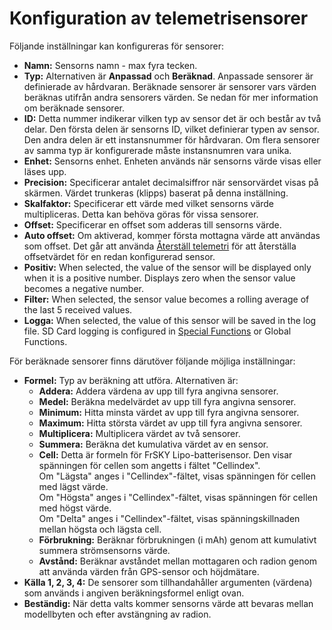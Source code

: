 # Konfiguration av telemetrisensorer

Följande inställningar kan konfigureras för sensorer:

* **Namn:** Sensorns namn - max fyra tecken.
* **Typ:** Alternativen är **Anpassad** och **Beräknad**. Anpassade sensorer är definierade av hårdvaran. Beräknade sensorer är sensorer vars värden beräknas utifrån andra sensorers värden. Se nedan för mer information om beräknade sensorer.
* **ID:** Detta nummer indikerar vilken typ av sensor det är och består av två delar. Den första delen är sensorns ID, vilket definierar typen av sensor. Den andra delen är ett instansnummer för hårdvaran. Om flera sensorer av samma typ är konfigurerade måste instansnumren vara unika.
* **Enhet:** Sensorns enhet. Enheten används när sensorns värde visas eller läses upp.
* **Precision:** Specificerar antalet decimalsiffror när sensorvärdet visas på skärmen. Värdet trunkeras (klipps) baserat på denna inställning.
* **Skalfaktor:** Specificerar ett värde med vilket sensorns värde multipliceras. Detta kan behöva göras för vissa sensorer.
* **Offset:** Specificerar en offset som adderas till sensorns värde.
* **Auto offset:** Om aktiverad, kommer första mottagna värde att användas som offset. Det går att använda [Återställ telemetri](../../reset-telemetry.md) för att återställa offsetvärdet för en redan konfigurerad sensor.
* **Positiv:** When selected, the value of the sensor will be displayed only when it is a positive number. Displays zero when the sensor value becomes a negative number.
* **Filter:** When selected, the sensor value becomes a rolling average of the last 5 received values.
* **Logga:** When selected, the value of this sensor will be saved in the log file. SD Card logging is configured in [Special Functions](../special-functions.md) or Global Functions.

För beräknade sensorer finns därutöver följande möjliga inställningar:

* **Formel:** Typ av beräkning att utföra. Alternativen är:
  * **Addera:** Addera värdena av upp till fyra angivna sensorer.
  * **Medel:** Beräkna medelvärdet av upp till fyra angivna sensorer.
  * **Minimum:** Hitta minsta värdet av upp till fyra angivna sensorer.
  * **Maximum:** Hitta största värdet av upp till fyra angivna sensorer.
  * **Multiplicera:** Multiplicera värdet av två sensorer.
  * **Summera:** Beräkna det kumulativa värdet av en sensor.
  * **Cell:** Detta är formeln för FrSKY Lipo-batterisensor. Den visar spänningen för cellen som angetts i fältet "Cellindex".\
    Om "Lägsta" anges i "Cellindex"-fältet, visas spänningen för cellen med lägst värde.\
    Om "Högsta" anges i "Cellindex"-fältet, visas spänningen för cellen med högst värde.\
    Om "Delta" anges i "Cellindex"-fältet, visas spänningskillnaden mellan högsta och lägsta cell.
  * **Förbrukning:** Beräknar förbrukningen (i mAh) genom att kumulativt summera strömsensorns värde.
  * **Avstånd:** Beräknar avståndet mellan mottagaren och radion genom att använda värden från GPS-sensor och höjdmätare.
* **Källa 1, 2, 3, 4:** De sensorer som tillhandahåller argumenten (värdena) som används i angiven beräkningsformel enligt ovan.
* **Beständig:** När detta valts kommer sensorns värde att bevaras mellan modellbyten och efter avstängning av radion.
